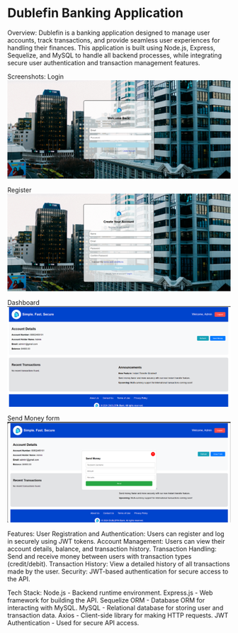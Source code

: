 # Dublefin Banking Application

Overview:
Dublefin is a banking application designed to manage user accounts, track transactions, and provide seamless user experiences for handling their finances. This application is built using Node.js, Express, Sequelize, and MySQL to handle all backend processes, while integrating secure user authentication and transaction management features.

Screenshots:
Login
![alt text](image-2.png)

Register
![alt text](image-3.png)

Dashboard
![alt text](image.png)

Send Money form
![alt text](image-1.png)

Features:
User Registration and Authentication: Users can register and log in securely using JWT tokens.
Account Management: Users can view their account details, balance, and transaction history.
Transaction Handling: Send and receive money between users with transaction types (credit/debit).
Transaction History: View a detailed history of all transactions made by the user.
Security: JWT-based authentication for secure access to the API.


Tech Stack:
Node.js - Backend runtime environment.
Express.js - Web framework for building the API.
Sequelize ORM - Database ORM for interacting with MySQL.
MySQL - Relational database for storing user and transaction data.
Axios - Client-side library for making HTTP requests.
JWT Authentication - Used for secure API access.